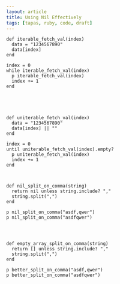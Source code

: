 ```yaml
---
layout: article
title: Using Nil Effectively
tags: [tapas, ruby, code, draft]
---
```



    def iterable_fetch_val(index)
      data = "1234567890"
      data[index]
    end

    index = 0
    while iterable_fetch_val(index)
      p iterable_fetch_val(index)
      index += 1
    end





    def uniterable_fetch_val(index)
      data = "1234567890"
      data[index] || ""
    end

    index = 0
    until uniterable_fetch_val(index).empty?
      p uniterable_fetch_val(index)
      index += 1
    end



    def nil_split_on_comma(string)
      return nil unless string.include? ","
      string.split(",")
    end

    p nil_split_on_comma("asdf,qwer")
    p nil_split_on_comma("asdfqwer")




    def empty_array_split_on_comma(string)
      return [] unless string.include? ","
      string.split(",")
    end

    p better_split_on_comma("asdf,qwer")
    p better_split_on_comma("asdfqwer")
